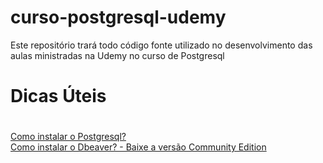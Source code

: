 # curso-postgresql-udemy
Este repositório trará todo código fonte utilizado no desenvolvimento das aulas ministradas na Udemy no curso de Postgresql

# Dicas Úteis <h1>
  
[ Como instalar o Postgresql? ](https://www.postgresql.org/download/)
  <br>
[Como instalar o Dbeaver? - Baixe a versão Community Edition](https://dbeaver.io/download/)
